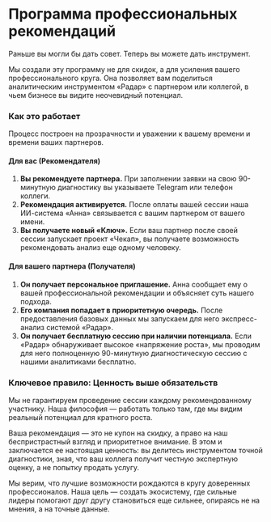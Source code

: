 # Программа профессиональных рекомендаций

Раньше вы могли бы дать совет. Теперь вы можете дать инструмент.

Мы создали эту программу не для скидок, а для усиления вашего профессионального круга. Она позволяет вам поделиться аналитическим инструментом «Радар» с партнером или коллегой, в чьем бизнесе вы видите неочевидный потенциал.

### Как это работает

Процесс построен на прозрачности и уважении к вашему времени и времени ваших партнеров.

#### Для вас (Рекомендателя)

1. **Вы рекомендуете партнера.** При заполнении заявки на свою 90-минутную диагностику вы указываете Telegram или телефон коллеги.
2. **Рекомендация активируется.** После оплаты вашей сессии наша ИИ-система «Анна» связывается с вашим партнером от вашего имени.
3. **Вы получаете новый «Ключ».** Если ваш партнер после своей сессии запускает проект «Чекап», вы получаете возможность рекомендовать анализ еще одному человеку.

#### Для вашего партнера (Получателя)

1. **Он получает персональное приглашение.** Анна сообщает ему о вашей профессиональной рекомендации и объясняет суть нашего подхода.
2. **Его компания попадает в приоритетную очередь.** После предоставления базовых данных мы запускаем для него экспресс-анализ системой «Радар».
3. **Он получает бесплатную сессию при наличии потенциала.** Если «Радар» обнаруживает высокое «напряжение роста», мы проводим для него полноценную 90-минутную диагностическую сессию с нашими аналитиками бесплатно.

### Ключевое правило: Ценность выше обязательств

Мы не гарантируем проведение сессии каждому рекомендованному участнику. Наша философия — работать только там, где мы видим реальный потенциал для кратного роста.

Ваша рекомендация — это не купон на скидку, а право на наш беспристрастный взгляд и приоритетное внимание. В этом и заключается ее настоящая ценность: вы делитесь инструментом точной диагностики, зная, что ваш коллега получит честную экспертную оценку, а не попытку продать услугу.

Мы верим, что лучшие возможности рождаются в кругу доверенных профессионалов. Наша цель — создать экосистему, где сильные лидеры помогают друг другу становиться еще сильнее, опираясь не на мнения, а на точные данные.
